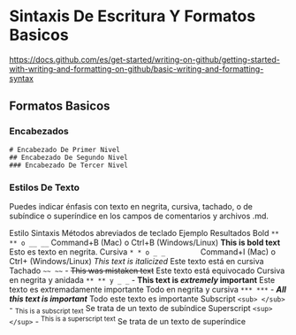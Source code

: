 # Sintaxis De Escritura Y Formatos Basicos

https://docs.github.com/es/get-started/writing-on-github/getting-started-with-writing-and-formatting-on-github/basic-writing-and-formatting-syntax

## Formatos Basicos

### Encabezados

```
# Encabezado De Primer Nivel
## Encabezado De Segundo Nivel
### Encabezado De Tercer Nivel
```

### Estilos De Texto

Puedes indicar énfasis con texto en negrita, cursiva, tachado, o de subíndice o superíndice en los campos de comentarios y archivos .md.


Estilo	                             Sintaxis	            Métodos abreviados de teclado	            Ejemplo	Resultados
Bold	                        ```** ** o __ __```         Command+B (Mac) o Ctrl+B (Windows/Linux)	**This is bold text**	                Esto es texto en negrita.
Cursiva	                          ```* * o _ _```     	    Command+I (Mac) o CtrI+ (Windows/Linux)	    *This text is italicized*	            Este texto está en cursiva
Tachado	                            ```~~ ~~```		                        -                           ~~This was mistaken text~~	            Este texto está equivocado
Cursiva en negrita y anidada    ```** ** y _ _```		                    -                           **This text is _extremely_ important**	Este texto es extremadamente importante
Todo en negrita y cursiva	       ```*** ***```		                    -                           ***All this text is important***	    Todo este texto es importante
Subscript	                     ```<sub> </sub>```		                    -                           <sub>This is a subscript text</sub>	    Se trata de un texto de subíndice
Superscript	                     ```<sup> </sup>```		                    -                           <sup>This is a superscript text</sup>	Se trata de un texto de superíndice
